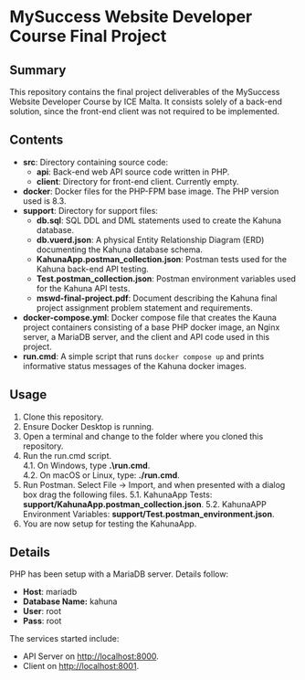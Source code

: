 # MySuccess Website Developer Course Final Project

## Summary

This repository contains the final project deliverables of the MySuccess Website Developer Course by ICE Malta. It consists solely
of a back-end solution, since the front-end client was not required to be implemented.

## Contents

- **src**: Directory containing source code:
  - **api**: Back-end web API source code written in PHP.
  - **client**: Directory for front-end client. Currently empty.
- **docker**: Docker files for the PHP-FPM base image. The PHP version used is 8.3.
- **support**: Directory for support files:
  - **db.sql**: SQL DDL and DML statements used to create the Kahuna database.
  - **db.vuerd.json**: A physical Entity Relationship Diagram (ERD) documenting the Kahuna database schema.
  - **KahunaApp.postman_collection.json**: Postman tests used for the Kahuna back-end API testing.
  - **Test.postman_collection.json**: Postman environment variables used for the Kahuna API tests.
  - **mswd-final-project.pdf**: Document describing the Kahuna final project assignment problem statement and requirements.
- **docker-compose.yml**: Docker compose file that creates the Kauna project containers consisting of a base PHP docker image,
  an Nginx server, a MariaDB server, and the client and API code used in this project.
- **run.cmd**: A simple script that runs `docker compose up` and prints informative status messages of the Kahuna docker images.

## Usage

1. Clone this repository.
2. Ensure Docker Desktop is running.
3. Open a terminal and change to the folder where you cloned this repository.
4. Run the run.cmd script.  
    4.1. On Windows, type **.\run.cmd**.    
    4.2. On macOS or Linux, type: **./run.cmd**.
5. Run Postman. Select File -> Import, and when presented with a dialog box drag the following files.
    5.1. KahunaApp Tests: **support/KahunaApp.postman_collection.json**.
    5.2. KahunaAPP Environment Variables: **support/Test.postman_environment.json**.
6. You are now setup for testing the KahunaApp.

## Details

PHP has been setup with a MariaDB server. Details follow:

- **Host**: mariadb
- **Database Name:** kahuna
- **User**: root
- **Pass**: root

The services started include:
- API Server on [http://localhost:8000](https://localhost:8000).
- Client on [http://localhost:8001](https://localhost:8001).